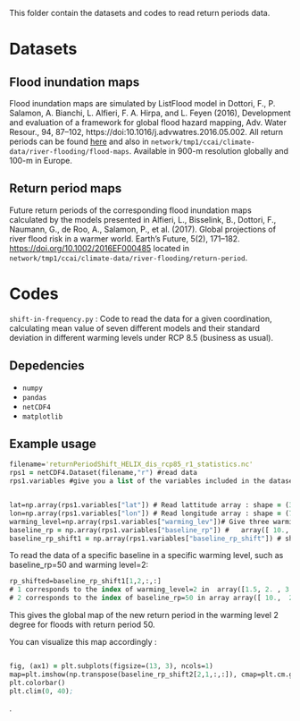 This folder contain the datasets and codes to read return periods data.

# Datasets

## Flood inundation maps

Flood inundation maps are simulated by ListFlood model in Dottori, F., P. Salamon, A. Bianchi, L. Alfieri, F. A. Hirpa, and L. Feyen (2016), Development and evaluation of a framework for global flood hazard mapping, Adv. Water Resour., 94, 87–102, https://doi:10.1016/j.advwatres.2016.05.002. All return periods can be found [here](https://data.jrc.ec.europa.eu/collection/floods) and also in `network/tmp1/ccai/climate-data/river-flooding/flood-maps`. Available in 900-m resolution globally and 100-m in Europe.

## Return period maps

Future return periods of the corresponding flood inundation maps calculated by the models presented in Alfieri, L., Bisselink, B., Dottori, F., Naumann, G., de Roo, A., Salamon, P., et al. (2017). Global projections of river flood risk in a warmer world.
Earth’s Future, 5(2), 171–182. https://doi.org/10.1002/2016EF000485 located in `network/tmp1/ccai/climate-data/river-flooding/return-period`.

# Codes

`shift-in-frequency.py` : Code to read the data for a given coordination, calculating mean value of seven different models and their standard deviation in different warming levels under RCP 8.5 (business as usual). 

## Depedencies
* `numpy`
* `pandas`
* `netCDF4`
* `matplotlib` 

 ## Example usage
 ```clojure
 filename='returnPeriodShift_HELIX_dis_rcp85_r1_statistics.nc'
 rps1 = netCDF4.Dataset(filename,"r") #read data
 rps1.variables #give you a list of the variables included in the dataset, and their description.
 
 
 lat=np.array(rps1.variables["lat"]) # Read lattitude array : shape = (360,)
 lon=np.array(rps1.variables["lon"]) # Read longitude array : shape = (720,)
 warming_level=np.array(rps1.variables["warming_lev"])# Give three warming level : array([1.5, 2. , 3. ], dtype=float32)
 baseline_rp = np.array(rps1.variables["baseline_rp"]) #   array([ 10.,  20.,  50., 100., 200., 500.], dtype=float32)
 baseline_rp_shift1 = np.array(rps1.variables["baseline_rp_shift"]) # shape = (3, 6, 720, 360)
 ```
 
 
To read the data of a specific baseline in a specific warming level, such as baseline_rp=50 and warming level=2:


```clojure
rp_shifted=baseline_rp_shift1[1,2,:,:] 
# 1 corresponds to the index of warming_level=2 in  array([1.5, 2. , 3. ], dtype=float32)
# 2 corresponds to the index of baseline_rp=50 in array array([ 10.,  20.,  50., 100., 200., 500.], dtype=float32)
```
This gives the global map of the new return period in the warming level 2 degree for floods with return period 50.

You can visualize this map accordingly : 

```clojure

fig, (ax1) = plt.subplots(figsize=(13, 3), ncols=1)
map=plt.imshow(np.transpose(baseline_rp_shift2[2,1,:,:]), cmap=plt.cm.get_cmap('Blues', 6))
plt.colorbar()
plt.clim(0, 40);

```







.
